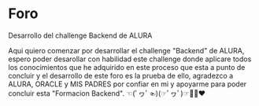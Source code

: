 # Foro
Desarrollo del challenge Backend de ALURA 

Aqui quiero comenzar por desarrollar el challenge "Backend" de ALURA, espero poder desarollar con habilidad
este challenge donde aplicare todos los conocimientos que he adquirido en este proceso que esta a punto de concluir
y el desarrollo de este foro es la prueba de ello, agradezco a ALURA, ORACLE y  MIS PADRES por confiar en  mi y
apoyarme para poder concluir esta "Formacion Backend". ☜(ﾟヮﾟ☜)(☞ﾟヮﾟ)☞💚💛❤
